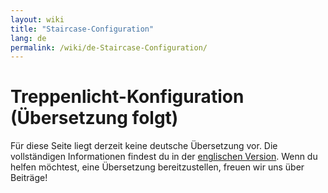 ```yaml
---
layout: wiki
title: "Staircase-Configuration"
lang: de
permalink: /wiki/de-Staircase-Configuration/
---
```

# Treppenlicht-Konfiguration (Übersetzung folgt)

Für diese Seite liegt derzeit keine deutsche Übersetzung vor.
Die vollständigen Informationen findest du in der [englischen Version](./Staircase-Configuration).
Wenn du helfen möchtest, eine Übersetzung bereitzustellen, freuen wir uns über Beiträge!
